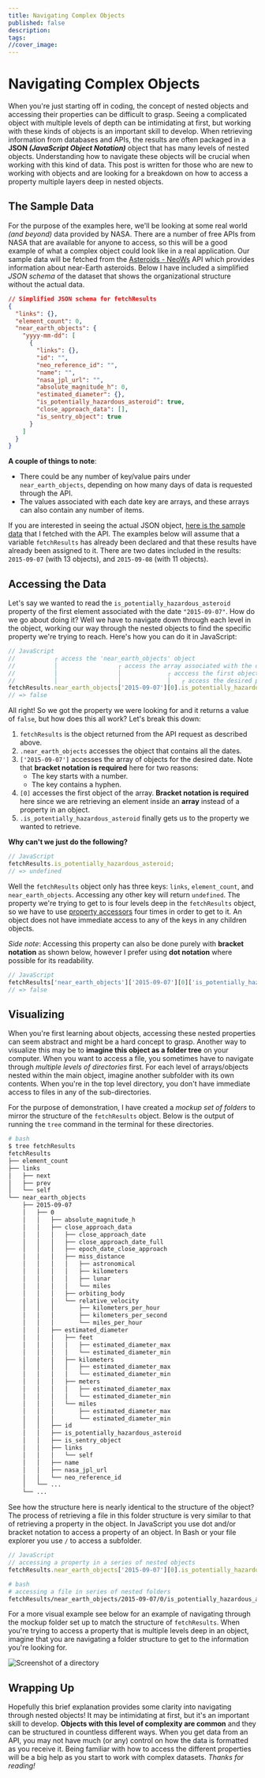```yaml
---
title: Navigating Complex Objects
published: false
description: 
tags: 
//cover_image:
---
```


# Navigating Complex Objects

When you're just starting off in coding, the concept of nested objects and accessing their properties can be difficult to grasp. Seeing a complicated object with multiple levels of depth can be intimidating at first, but working with these kinds of objects is an important skill to develop. When retrieving information from databases and APIs, the results are often packaged in a **JSON *(JavaScript Object Notation)*** object that has many levels of nested objects. Understanding how to navigate these objects will be crucial when working with this kind of data. This post is written for those who are new to working with objects and are looking for a breakdown on how to access a property multiple layers deep in nested objects.

## The Sample Data

For the purpose of the examples here, we'll be looking at some real world *(and beyond)* data provided by NASA. There are a number of free APIs from NASA that are available for anyone to access, so this will be a good example of what a complex object could look like in a real application. Our sample data will be fetched from the [Asteroids - NeoWs](https://api.nasa.gov/#asteroids-neows) API which provides information about near-Earth asteroids. Below I have included a simplified *JSON schema* of the dataset that shows the organizational structure without the actual data. 

```json
// Simplified JSON schema for fetchResults
{
  "links": {},
  "element_count": 0,
  "near_earth_objects": {
    "yyyy-mm-dd": [
      {
        "links": {},
        "id": "",
        "neo_reference_id": "",
        "name": "",
        "nasa_jpl_url": "",
        "absolute_magnitude_h": 0,
        "estimated_diameter": {},
        "is_potentially_hazardous_asteroid": true,
        "close_approach_data": [],
        "is_sentry_object": true
      }
    ]
  }
}
```

**A couple of things to note**:
- There could be any number of key/value pairs under `near_earth_objects`, depending on how many days of data is requested through the API.
- The values associated with each date key are arrays, and these arrays can also contain any number of items.

If you are interested in seeing the actual JSON object, [here is the sample data](./sample-data.json) that I fetched with the API. The examples below will assume that a variable `fetchResults` has already been declared and that these results have already been assigned to it. There are two dates included in the results: `2015-09-07` (with 13 objects), and `2015-09-08` (with 11 objects).


## Accessing the Data

Let's say we wanted to read the `is_potentially_hazardous_asteroid` property of the first element associated with the date `"2015-09-07"`. How do we go about doing it? Well we have to navigate down through each level in the object, working our way through the nested objects to find the specific property we're trying to reach. Here's how you can do it in JavaScript:

```jsx
// JavaScript
//           ┌ access the 'near_earth_objects' object
//           │                 ┌ access the array associated with the desired date
//           │                 │             ┌ acccess the first object in the array
//           │                 │             │   ┌ access the desired property
fetchResults.near_earth_objects['2015-09-07'][0].is_potentially_hazardous_asteroid;
// => false
```

All right! So we got the property we were looking for and it returns a value of `false`, but how does this all work? Let's break this down:
1. `fetchResults` is the object returned from the API request as described above.
1. `.near_earth_objects` accesses the object that contains all the dates.
1. `['2015-09-07']` accesses the array of objects for the desired date. Note that **bracket notation is required** here for two reasons:
    - The key starts with a number.
    - The key contains a hyphen.
1. `[0]` accesses the first object of the array. **Bracket notation is required** here since we are retrieving an element inside an **array** instead of a property in an object.
1. `.is_potentially_hazardous_asteroid` finally gets us to the property we wanted to retrieve.

**Why can't we just do the following?**

```jsx
// JavaScript
fetchResults.is_potentially_hazardous_asteroid;
// => undefined
```

Well the `fetchResults` object only has three keys: `links`, `element_count`, and `near_earth_objects`. Accessing any other key will return `undefined`. The property we're trying to get to is four levels deep in the `fetchResults` object, so we have to use [property accessors](https://developer.mozilla.org/en-US/docs/Web/JavaScript/Reference/Operators/Property_accessors) four times in order to get to it. An object does not have immediate access to any of the keys in any children objects. 

*Side note*: Accessing this property can also be done purely with **bracket notation** as shown below, however I prefer using **dot notation** where possible for its readability.

```jsx
// JavaScript
fetchResults['near_earth_objects']['2015-09-07'][0]['is_potentially_hazardous_asteroid'];
// => false
```

## Visualizing

When you're first learning about objects, accessing these nested properties can seem abstract and might be a hard concept to grasp. Another way to visualize this may be to **imagine this object as a folder tree** on your computer. When you want to access a file, you sometimes have to navigate through *multiple levels of directories* first. For each level of arrays/objects nested within the main object, imagine another subfolder with its own contents. When you're in the top level directory, you don't have immediate access to files in any of the sub-directories. 

For the purpose of demonstration, I have created a *mockup set of folders* to mirror the structure of the `fetchResults` object. Below is the output of running the `tree` command in the terminal for these directories. 
```bash
# bash
$ tree fetchResults
fetchResults
├── element_count
├── links
│   ├── next
│   ├── prev
│   └── self
└── near_earth_objects
    ├── 2015-09-07
    │   ├── 0
    │   │   ├── absolute_magnitude_h
    │   │   ├── close_approach_data
    │   │   │   ├── close_approach_date
    │   │   │   ├── close_approach_date_full
    │   │   │   ├── epoch_date_close_approach
    │   │   │   ├── miss_distance
    │   │   │   │   ├── astronomical
    │   │   │   │   ├── kilometers
    │   │   │   │   ├── lunar
    │   │   │   │   └── miles
    │   │   │   ├── orbiting_body
    │   │   │   └── relative_velocity
    │   │   │       ├── kilometers_per_hour
    │   │   │       ├── kilometers_per_second
    │   │   │       └── miles_per_hour
    │   │   ├── estimated_diameter
    │   │   │   ├── feet
    │   │   │   │   ├── estimated_diameter_max
    │   │   │   │   └── estimated_diameter_min
    │   │   │   ├── kilometers
    │   │   │   │   ├── estimated_diameter_max
    │   │   │   │   └── estimated_diameter_min
    │   │   │   ├── meters
    │   │   │   │   ├── estimated_diameter_max
    │   │   │   │   └── estimated_diameter_min
    │   │   │   └── miles
    │   │   │       ├── estimated_diameter_max
    │   │   │       └── estimated_diameter_min
    │   │   ├── id
    │   │   ├── is_potentially_hazardous_asteroid
    │   │   ├── is_sentry_object
    │   │   ├── links
    │   │   │   └── self
    │   │   ├── name
    │   │   ├── nasa_jpl_url
    │   │   └── neo_reference_id
    │   └── ...
    └── ...
```

See how the structure here is nearly identical to the structure of the object? The process of retrieving a file in this folder structure is very similar to that of retrieving a property in the object. In JavaScript you use dot and/or bracket notation to access a property of an object. In Bash or your file explorer you use `/` to access a subfolder.

```jsx
// JavaScript
// accessing a property in a series of nested objects
fetchResults.near_earth_objects['2015-09-07'][0].is_potentially_hazardous_asteroid;
```

```bash
# bash
# accessing a file in series of nested folders
fetchResults/near_earth_objects/2015-09-07/0/is_potentially_hazardous_asteroid
```

For a more visual example see below for an example of navigating through the mockup folder set up to match the structure of `fetchResults`. When you're trying to access a property that is multiple levels deep in an object, imagine that you are navigating a folder structure to get to the information you're looking for.

![Screenshot of a directory](./images/directory-example.gif )

## Wrapping Up

Hopefully this brief explanation provides some clarity into navigating through nested objects! It may be intimidating at first, but it's an important skill to develop. **Objects with this level of complexity are common** and they can be structured in countless different ways. When you get data from an API, you may not have much (or any) control on how the data is formatted as you receive it. Being familiar with how to access the different properties will be a big help as you start to work with complex datasets. *Thanks for reading!*